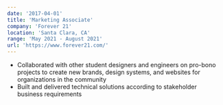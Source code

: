 ```yaml
---
date: '2017-04-01'
title: 'Marketing Associate'
company: 'Forever 21'
location: 'Santa Clara, CA'
range: 'May 2021 - August 2021'
url: 'https://www.forever21.com/'
---
```


- Collaborated with other student designers and engineers on pro-bono projects to create new brands, design systems, and websites for organizations in the community
- Built and delivered technical solutions according to stakeholder business requirements

